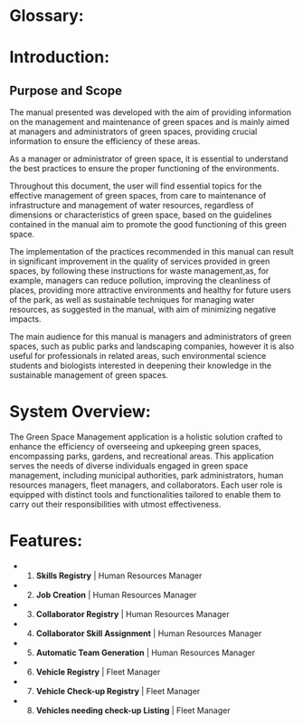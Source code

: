 # Glossary:

# Introduction:
## Purpose and Scope

The manual presented was developed with the aim of providing information on the management and maintenance of green spaces and is mainly aimed at managers and administrators of green spaces, providing crucial information to ensure the efficiency of these areas.

As a manager or administrator of green space, it is essential to understand the best practices to ensure  the proper functioning of the environments.

Throughout this document, the user will find essential topics for the effective management of green spaces, from care to maintenance of infrastructure and management of water resources, regardless of dimensions or characteristics of green space, based on the guidelines contained in the manual aim to promote the good functioning of this green space.

The implementation of the practices recommended in this manual can result in significant improvement in the quality of services provided in green spaces, by following these instructions for waste management,as, for example, managers can reduce pollution, improving the cleanliness of places, providing more attractive environments and healthy for future users of the park, as well as sustainable  techniques for managing water resources, as suggested in the manual, with aim of minimizing negative impacts.

The main audience for this manual is managers and administrators of green spaces, such as public parks and landscaping companies, however it is also useful for professionals in related areas, such environmental science students and biologists interested in deepening their knowledge in the sustainable management of green spaces. 
# System Overview:
The Green Space Management application is a holistic solution crafted to enhance the efficiency of overseeing and upkeeping green spaces, encompassing parks, gardens, and recreational areas. This application serves the needs of diverse individuals engaged in green space management, including municipal authorities, park administrators, human resources managers, fleet managers, and collaborators. Each user role is equipped with distinct tools and functionalities tailored to enable them to carry out their responsibilities with utmost effectiveness.
# Features:

- 1. **Skills Registry** | Human Resources Manager
- 2. **Job Creation** | Human Resources Manager
- 3. **Collaborator Registry** | Human Resources Manager
- 4. **Collaborator Skill Assignment** | Human Resources Manager
- 5. **Automatic Team Generation** | Human Resources Manager
- 6. **Vehicle Registry** | Fleet Manager
- 7. **Vehicle Check-up Registry** | Fleet Manager
- 8. **Vehicles needing check-up Listing** | Fleet Manager
